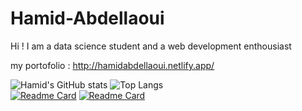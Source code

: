# Hamid-Abdellaoui
Hi !  I am a data science student and a web development enthousiast



my portofolio :
http://hamidabdellaoui.netlify.app/


![Hamid's GitHub stats](https://github-readme-stats.vercel.app/api?username=Hamid-Abdellaoui&show_icons=true&theme=vue-dark)
![Top Langs](https://github-readme-stats.vercel.app/api/top-langs/?username=Hamid-abdellaoui&layout=compact&theme=vue-dark&langs_count=10)  <br>
[![Readme Card](https://github-readme-stats.vercel.app/api/pin/?username=Hamid-Abdellaoui&repo=Crop-yield-prediction&theme=vue-dark)](https://github.com/Hamid-abdellaoui/Crop-yield-prediction)
[![Readme Card](https://github-readme-stats.vercel.app/api/pin/?username=Hamid-Abdellaoui&repo=python-GUI-with-Tkinter-and-Postgresql&theme=vue-dark)](https://github.com/Hamid-abdellaoui/python-GUI-with-Tkinter-and-Postgresql)
